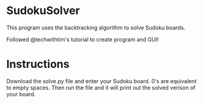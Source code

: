 # SudokuSolver
This program uses the backtracking algorithm to solve Sudoku boards.

Followed @techwithtim's tutorial to create program and GUI!

# Instructions
Download the solve.py file and enter your Sudoku board. 0's are equivalent to empty spaces.
Then run the file and it will print out the solved verison of your board.
